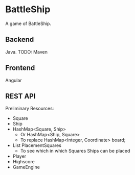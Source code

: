 # BattleShip

A game of BattleShip.

## Backend

Java. TODO: Maven

## Frontend

Angular

## REST API

Preliminary Resources:
- Square
- Ship
- HashMap<Square, Ship>
  - Or HashMap<Ship, Square>
  - To replace HashMap<Integer, Coordinate> board;
- List PlacementSquares
  - To see which in which Squares Ships can be placed
- Player
- Highscore
- GameEngine